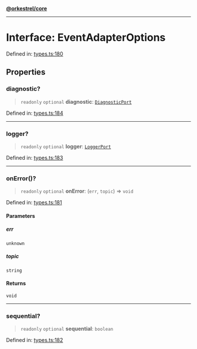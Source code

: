 [**@orkestrel/core**](../index.md)

***

# Interface: EventAdapterOptions

Defined in: [types.ts:180](https://github.com/orkestrel/core/blob/240d6e1612057b96fd3fc03e1415fe3917a0f212/src/types.ts#L180)

## Properties

### diagnostic?

> `readonly` `optional` **diagnostic**: [`DiagnosticPort`](DiagnosticPort.md)

Defined in: [types.ts:184](https://github.com/orkestrel/core/blob/240d6e1612057b96fd3fc03e1415fe3917a0f212/src/types.ts#L184)

***

### logger?

> `readonly` `optional` **logger**: [`LoggerPort`](LoggerPort.md)

Defined in: [types.ts:183](https://github.com/orkestrel/core/blob/240d6e1612057b96fd3fc03e1415fe3917a0f212/src/types.ts#L183)

***

### onError()?

> `readonly` `optional` **onError**: (`err`, `topic`) => `void`

Defined in: [types.ts:181](https://github.com/orkestrel/core/blob/240d6e1612057b96fd3fc03e1415fe3917a0f212/src/types.ts#L181)

#### Parameters

##### err

`unknown`

##### topic

`string`

#### Returns

`void`

***

### sequential?

> `readonly` `optional` **sequential**: `boolean`

Defined in: [types.ts:182](https://github.com/orkestrel/core/blob/240d6e1612057b96fd3fc03e1415fe3917a0f212/src/types.ts#L182)
